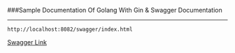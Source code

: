 ###Sample Documentation Of Golang With Gin & Swagger Documentation


---

```shell
http://localhost:8082/swagger/index.html
```

[Swagger Link](http://localhost:8082/swagger/index.html)